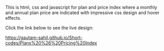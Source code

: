 This is html, css and javascript for plan and price index where a monthly and annual plan price are indicated with impressive css design and hover effects. 

Click the link below to see the live design:

https://gautam-sahil.github.io/Short-codes/Plans%20%26%20Pricing%20Index
